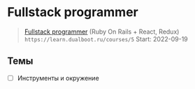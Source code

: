 # Fullstack programmer

> [Fullstack programmer](https://learn.dualboot.ru/courses/5) (Ruby On Rails + React, Redux)
> `https://learn.dualboot.ru/courses/5`
> Start: 2022-09-19

## Темы

- [ ] Инструменты и окружение
